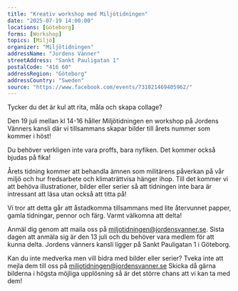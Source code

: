 ```yaml
---
title: "Kreativ workshop med Miljötidningen"
date: "2025-07-19 14:00:00"
locations: [Göteborg]
forms: [Workshop]
topics: [Miljö]
organizer: "Miljötidningen"
addressName: "Jordens Vänner"
streetAddress: "Sankt Pauligatan 1"
postalCode: "416 60"
addressRegion: "Göteborg"
addressCountry: "Sweden"
source: "https://www.facebook.com/events/731021469405962/"
---
```

Tycker du det är kul att rita, måla och skapa collage?

Den 19 juli mellan kl 14-16 håller Miljötidningen en workshop på Jordens Vänners kansli där vi tillsammans skapar bilder till årets nummer som kommer i höst!

Du behöver verkligen inte vara proffs, bara nyfiken. Det kommer också bjudas på fika!

Årets tidning kommer att behandla ämnen som militärens påverkan på vår miljö och hur fredsarbete och klimaträttvisa hänger ihop. Till det kommer vi att behöva illustrationer, bilder eller serier så att tidningen inte bara är intressant att läsa utan också att titta på!

Vi tror att detta går att åstadkomma tillsammans med lite återvunnet papper, gamla tidningar, pennor och färg. Varmt välkomna att delta!

Anmäl dig genom att maila oss på miljotidningen@jordensvanner.se. Sista dagen att anmäla sig är den 13 juli och du behöver vara medlem för att kunna delta. Jordens vänners kansli ligger på Sankt Pauligatan 1 i Göteborg.

Kan du inte medverka men vill bidra med bilder eller serier? Tveka inte att mejla dem till oss på miljotidningen@jordensvanner.se Skicka då gärna bilderna i högsta möjliga upplösning så är det större chans att vi kan ta med dem!